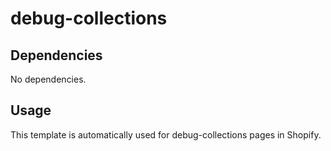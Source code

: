 # debug-collections



## Dependencies

No dependencies.

## Usage

This template is automatically used for debug-collections pages in Shopify.


